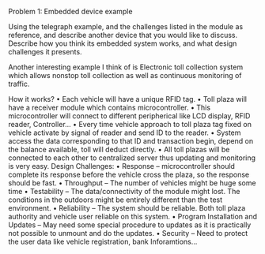 Problem 1: Embedded device example

Using the telegraph example, and the challenges listed in the module as reference, and describe another device that you would like to discuss. Describe how you think its embedded system works, and what design challenges it presents.

Another interesting example I think of is Electronic toll collection system which allows nonstop toll collection as well as continuous monitoring of traffic.

How it works?
•	Each vehicle will have a unique RFID tag.
•	Toll plaza will have a receiver module which contains microcontroller.
•	This microcontroller will connect to different peripherical like LCD display, RFID reader, Controller…
•	Every time vehicle approach to toll plaza tag fixed on vehicle activate by signal of reader and send ID to the reader.
•	System access the data corresponding to that ID and transaction begin, depend on the balance available, toll will deduct directly.
•	All toll plazas will be connected to each other to centralized server thus updating and monitoring is very easy.
Design  Challenges:
•	Response – microcontroller should complete its response before the vehicle cross the plaza, so the response should be fast.
•	Throughput – The number of vehicles might be huge some time
•	Testability – The data/connectivity of the module might lost. The conditions in the outdoors might be entirely different than the test environment.
•	Reliability – The system should be reliable. Both toll plaza authority and vehicle user reliable on this system.
•	Program Installation and Updates – May need some special procedure to updates as it is practically not possible to unmount and do the updates.
•	Security – Need to protect the user data like vehicle registration, bank Inforamtions…  
